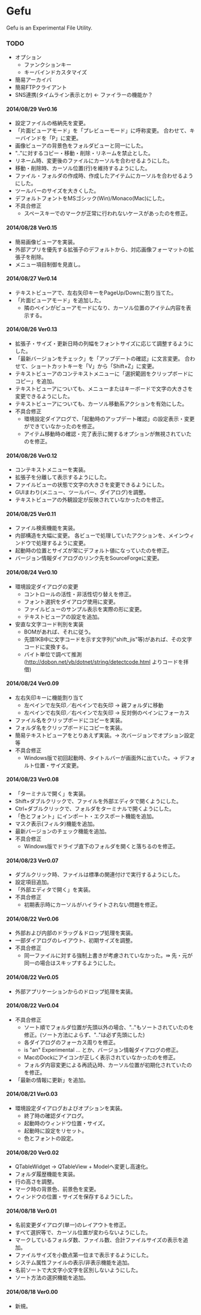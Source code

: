 Gefu
====

Gefu is an Experimental File Utility.

### TODO
  * オプション
    * ファンクションキー
    * キーバインドカスタマイズ
  * 簡易アーカイバ
  * 簡易FTPクライアント
  * SNS連携(タイムライン表示とか) ← ファイラーの機能か？

#### 2014/08/29 Ver0.16
  * 設定ファイルの格納先を変更。
  * 「片面ビューアモード」を「プレビューモード」に呼称変更。
    合わせて、キーバインドを「P」に変更。
  * 画像ビューアの背景色をフォルダビューと同一にした。
  * ".."に対するコピー・移動・削除・リネームを禁止とした。
  * リネーム時、変更後のファイルにカーソルを合わせるようにした。
  * 移動・削除時、カーソル位置(行)を維持するようにした。
  * ファイル・フォルダの作成時、作成したアイテムにカーソルを合わせるようにした。
  * ツールバーのサイズを大きくした。
  * デフォルトフォントをMSゴシック(Win)/Monaco(Mac)にした。
  * 不具合修正
    * スペースキーでのマークが正常に行われないケースがあったのを修正。

#### 2014/08/28 Ver0.15
  * 簡易画像ビューアを実装。
  * 外部アプリを優先する拡張子のデフォルトから、対応画像フォーマットの拡張子を削除。
  * メニュー項目制御を見直し。

#### 2014/08/27 Ver0.14
  * テキストビューアで、左右矢印キーをPageUp/Downに割り当てた。
  * 「片面ビューアモード」を追加した。
    * 隣のペインがビューアモードになり、カーソル位置のアイテム内容を表示する。

#### 2014/08/26 Ver0.13
  * 拡張子・サイズ・更新日時の列幅をフォントサイズに応じて調整するようにした。
  * 「最新バージョンをチェック」を「アップデートの確認」に文言変更。
    合わせて、ショートカットキーを「V」から「Shift+Z」に変更。
  * テキストビューアのコンテキストメニューに「選択範囲をクリップボードにコピー」を追加。
  * テキストビューアについても、メニューまたはキーボードで文字の大きさを変更できるようにした。
  * テキストビューアについても、カーソル移動系アクションを有効にした。
  * 不具合修正
    * 環境設定ダイアログで、「起動時のアップデート確認」の設定表示・変更ができていなかったのを修正。
    * アイテム移動時の確認・完了表示に関するオプションが無視されていたのを修正。

#### 2014/08/26 Ver0.12
  * コンテキストメニューを実装。
  * 拡張子を分離して表示するようにした。
  * ファイルビューの状態で文字の大きさを変更できるようにした。
  * GUIまわり(メニュー、ツールバー、ダイアログ)を調整。
  * テキストビューアの外観設定が反映されていなかったのを修正。

#### 2014/08/25 Ver0.11
  * ファイル検索機能を実装。
  * 内部構造を大幅に変更。
    各ビューで処理していたアクションを、メインウィンドウで処理するように変更。
  * 起動時の位置とサイズが常にデフォルト値になっていたのを修正。
  * バージョン情報ダイアログのリンク先をSourceForgeに変更。

#### 2014/08/24 Ver0.10
  * 環境設定ダイアログの変更
    * コントロールの活性・非活性切り替えを修正。
    * フォント選択をダイアログ使用に変更。
    * ファイルビューのサンプル表示を実際の形に変更。
    * テキストビューアの設定を追加。
  * 安直な文字コード判別を実装
    * BOMがあれば、それに従う。
    * 先頭1KB中に文字コードを示す文字列("shift_jis"等)があれば、その文字コードに変換する。
    * バイト単位で調べて推測(http://dobon.net/vb/dotnet/string/detectcode.html よりコードを拝借)

#### 2014/08/24 Ver0.09
  * 左右矢印キーに機能割り当て
    * 左ペインで左矢印／右ペインで右矢印 → 親フォルダに移動
    * 左ペインで右矢印／右ペインで左矢印 → 反対側のペインにフォーカス
  * ファイル名をクリップボードにコピーを実装。
  * フォルダ名をクリップボードにコピーを実装。
  * 簡易テキストビューアをとりあえず実装。→ 次バージョンでオプション設定等
  * 不具合修正
    * Windows版で初回起動時、タイトルバーが画面外に出ていた。→ デフォルト位置・サイズ変更。

#### 2014/08/23 Ver0.08
  * 「ターミナルで開く」を実装。
  * Shift+ダブルクリックで、ファイルを外部エディタで開くようにした。
  * Ctrl+ダブルクリックで、フォルダをターミナルで開くようにした。
  * 「色とフォント」にインポート・エクスポート機能を追加。
  * マスク表示(フィルタ)機能を追加。
  * 最新バージョンのチェック機能を追加。
  * 不具合修正
    * Windows版でドライブ直下のフォルダを開くと落ちるのを修正。

#### 2014/08/23 Ver0.07
  * ダブルクリック時、ファイルは標準の関連付けで実行するようにした。
  * 設定項目追加。
  * 「外部エディタで開く」を実装。
  * 不具合修正
    * 初期表示時にカーソルがハイライトされない問題を修正。

#### 2014/08/22 Ver0.06
  * 外部および内部のドラッグ＆ドロップ処理を実装。
  * 一部ダイアログのレイアウト、初期サイズを調整。
  * 不具合修正
    * 同一ファイルに対する強制上書きが考慮されていなかった。⇛ 先・元が同一の場合はスキップするようにした。

#### 2014/08/22 Ver0.05
  * 外部アプリケーションからのドロップ処理を実装。

#### 2014/08/22 Ver0.04
  * 不具合修正
    * ソート順でフォルダ位置が先頭以外の場合、".."もソートされていたのを修正。(ソート方法によらず、".."は必ず先頭にした)
    * 各ダイアログのフォーカス周りを修正。
    * is "an" Experimental ... とか、バージョン情報ダイアログの修正。
    * MacのDockにアイコンが正しく表示されていなかったのを修正。
    * フォルダ内容変更による再読込時、カーソル位置が初期化されていたのを修正。
  * 「最新の情報に更新」を追加。

#### 2014/08/21 Ver0.03
  * 環境設定ダイアログおよびオプションを実装。
    * 終了時の確認ダイアログ。
    * 起動時のウィンドウ位置・サイズ。
    * 起動時に設定をリセット。
    * 色とフォントの設定。

#### 2014/08/20 Ver0.02
  * QTableWidget -> QTableView + Modelへ変更し高速化。
  * フォルダ履歴機能を実装。
  * 行の高さを調整。
  * マーク時の背景色、前景色を変更。
  * ウィンドウの位置・サイズを保存するようにした。

#### 2014/08/18 Ver0.01
  * 名前変更ダイアログ(単一)のレイアウトを修正。
  * すべて選択等で、カーソル位置が変わらないようにした。
  * マークしているフォルダ数、ファイル数、合計ファイルサイズの表示を追加。
  * ファイルサイズを小数点第一位まで表示するようにした。
  * システム属性ファイルの表示/非表示機能を追加。
  * 名前ソートで大文字小文字を区別しないようにした。
  * ソート方法の選択機能を追加。

#### 2014/08/18 Ver0.00
  * 新規。
